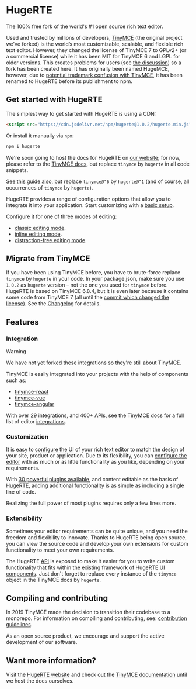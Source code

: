 # HugeRTE

The 100% free fork of the world's #1 open source rich text editor.

Used and trusted by millions of developers, [TinyMCE](https://github.com/tinymce/tinymce) (the original project we've forked) is the world’s most customizable, scalable, and flexible rich text editor. However, they changed the license of TinyMCE 7 to GPLv2+ (or a commercial license) while it has been MIT for TinyMCE 6 and LGPL for older versions. This creates problems for users (see [the discussion](https://github.com/tinymce/tinymce/issues/9453)) so a fork has been created here. It has originally been named HugeMCE, however, due to [potential trademark confusion with TinyMCE](https://github.com/hugerte/hugerte/issues/1#issuecomment-2373423311), it has been renamed to HugeRTE before its publishment to npm.

## Get started with HugeRTE

The simplest way to get started with HugeRTE is using a CDN:

```html
<script src="https://cdn.jsdelivr.net/npm/hugerte@1.0.2/hugerte.min.js">
```

Or install it manually via `npm`:

```bash
npm i hugerte
```

We're soon going to host the docs for HugeRTE on [our website](https://hugerte.org); for now, please refer to the [TinyMCE docs](https://tiny.cloud/docs/tinymce/6), but replace `tinymce` by `hugerte` in all code snippets.

[See this guide also](https://www.tiny.cloud/docs/tinymce/6/npm-projects/), but replace `tinymce@^6` by `hugerte@^1` (and of course, all occurrences of `tinymce` by `hugerte`).

HugeRTE provides a range of configuration options that allow you to integrate it into your application. Start customizing with a [basic setup](https://www.tiny.cloud/docs/tinymce/6/basic-setup/).

Configure it for one of three modes of editing:

- [classic editing mode](https://www.tiny.cloud/docs/tinymce/6/use-tinymce-classic/).
- [inline editing mode](https://www.tiny.cloud/docs/tinymce/6/use-tinymce-inline/).
- [distraction-free editing mode](https://www.tiny.cloud/docs/tinymce/6/use-tinymce-distraction-free/).

## Migrate from TinyMCE

If you have been using TinyMCE before, you have to brute-force replace `tinymce` by `hugerte` in your code. In your package.json, make sure you use `1.0.2` as `hugerte` version – not the one you used for `tinymce` before. HugeRTE is based on TinyMCE 6.8.4, but it is even later because it contains some code from TinyMCE 7 (all until the [commit which changed the license](https://github.com/tinymce/tinymce/commit/1cfe7f6817c68d713971a3e1dbe0c9775a40ce6d)). See the [Changelog](https://hugerte.org/docs/hugerte/1/changelog/) for details.

## Features

### Integration

> [!WARNING]
> We have not yet forked these integrations so they're still about TinyMCE.

TinyMCE is easily integrated into your projects with the help of components such as:

- [tinymce-react](https://github.com/tinymce/tinymce-react)
- [tinymce-vue](https://github.com/tinymce/tinymce-vue)
- [tinymce-angular](https://github.com/tinymce/tinymce-angular)

With over 29 integrations, and 400+ APIs, see the TinyMCE docs for a full list of editor [integrations](https://www.tiny.cloud/docs/tinymce/6/integrations/).

### Customization

It is easy to [configure the UI](https://www.tiny.cloud/docs/tinymce/6/customize-ui/) of your rich text editor to match the design of your site, product or application. Due to its flexibility, you can [configure the editor](https://www.tiny.cloud/docs/tinymce/6/basic-setup/) with as much or as little functionality as you like, depending on your requirements.

With [30 powerful plugins available](https://www.tiny.cloud/tinymce/features/), and content editable as the basis of HugeRTE, adding additional functionality is as simple as including a single line of code.

Realizing the full power of most plugins requires only a few lines more.

### Extensibility

Sometimes your editor requirements can be quite unique, and you need the freedom and flexibility to innovate. Thanks to HugeRTE being open source, you can view the source code and develop your own extensions for custom functionality to meet your own requirements.

The HugeRTE [API](https://www.tiny.cloud/docs/tinymce/6/apis/tinymce.root/) is exposed to make it easier for you to write custom functionality that fits within the existing framework of HugeRTE [UI components](https://www.tiny.cloud/docs/tinymce/6/custom-ui-components/). Just don't forget to replace every instance of the `tinymce` object in the TinyMCE docs by `hugerte`.

## Compiling and contributing

In 2019 TinyMCE made the decision to transition their codebase to a monorepo. For information on compiling and contributing, see: [contribution guidelines](https://github.com/tinymce/tinymce/blob/master/CONTRIBUTING.md).

As an open source product, we encourage and support the active development of our software.

## Want more information?

Visit the [HugeRTE website](https://tiny.cloud/) and check out the [TinyMCE documentation](https://www.tiny.cloud/docs/) until we host the docs ourselves.
